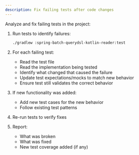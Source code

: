 ```yaml
---
description: Fix failing tests after code changes
---
```


Analyze and fix failing tests in the project:

1. Run tests to identify failures:
   ```bash
   ./gradlew :spring-batch-querydsl-kotlin-reader:test
   ```

2. For each failing test:
   - Read the test file
   - Read the implementation being tested
   - Identify what changed that caused the failure
   - Update test expectations/mocks to match new behavior
   - Ensure test still validates the correct behavior

3. If new functionality was added:
   - Add new test cases for the new behavior
   - Follow existing test patterns

4. Re-run tests to verify fixes

5. Report:
   - What was broken
   - What was fixed
   - New test coverage added (if any)
